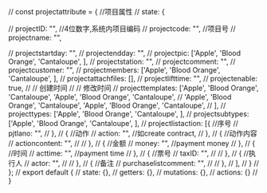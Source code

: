 // const projectattribute = { //项目属性
//     state: {

//         projectID: "", //4位数字,系统内项目编码
//         projectcode: "", //项目号
//         projectname: "",

//         projectstartday: "",
//         projectendday: "",
//         projectpic: ['Apple', 'Blood Orange', 'Cantaloupe', ],
//         projectstation: "",
//         projectcomment: "",
//         projectcustomer: "",
//         projectmembers: ['Apple', 'Blood Orange', 'Cantaloupe', ],
//         projectattachfiles: [],
//         projectlifttime: "",
//         projectenable: true,
//         // 创建时间
//         // 修改时间
//         projecttemplates: ['Apple', 'Blood Orange', 'Cantaloupe', 'Apple', 'Blood Orange', 'Cantaloupe',
//             'Apple', 'Blood Orange', 'Cantaloupe', 'Apple', 'Blood Orange', 'Cantaloupe',
//         ],
//         projecttypes: ['Apple', 'Blood Orange', 'Cantaloupe', ],
//         projectsubtypes: ['Apple', 'Blood Orange', 'Cantaloupe', ],
//         projectlistaction: [{ //序号
//                 pjtlano: "",
//             },
//             { //动作
//                 action: "", //如create contract,
//             },
//             { //动作内容
//                 actioncontent: "", //
//             },
//             { //金额
//                 money: "", //payment money
//             },
//             { //时间
//                 acttime: "", //payment time
//             },
//             { //票号
//                 taxID: "", //
//             },
//             { //执行人
//                 actor: "", //
//             },
//             { //备注
//                 purchaselistcomment: "", //
//             },
//         ],
//     }
// };
// export default {
//     state: {},
//     getters: {},
//     mutations: {},
//     actions: {}
// }